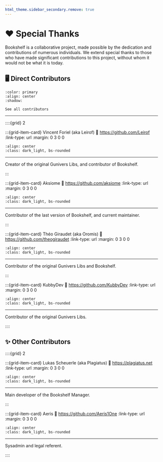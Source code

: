 ```yaml
---
html_theme.sidebar_secondary.remove: true
---
```


# ❤️ Special Thanks

Bookshelf is a collaborative project, made possible by the dedication and contributions of numerous individuals. We extend special thanks to those who have made significant contributions to this project, without whom it would not be what it is today.

## 🖥️ Direct Contributors

```{button-link} https://github.com/mcbookshelf/Bookshelf/graphs/contributors
:color: primary
:align: center
:shadow:

See all contributors
```

---

::::{grid} 2

:::{grid-item-card} Vincent Foriel (aka Leirof)
:link: https://github.com/Leirof
:link-type: url
:margin: 0 3 0 0

```{image} /_imgs/credits/leirof.png
:align: center
:class: dark_light, bs-rounded
```

---

Creator of the original Gunivers Libs, and contributor of Bookshelf.

:::

:::{grid-item-card} Aksiome
:link: https://github.com/aksiome
:link-type: url
:margin: 0 3 0 0

```{image} /_imgs/credits/aksiome.png
:align: center
:class: dark_light, bs-rounded
```

---

Contributor of the last version of Bookshelf, and current maintainer.

:::

:::{grid-item-card} Théo Giraudet (aka Oromis)
:link: https://github.com/theogiraudet
:link-type: url
:margin: 0 3 0 0

```{image} /_imgs/credits/theogiraudet.png
:align: center
:class: dark_light, bs-rounded
```

---

Contributor of the original Gunivers Libs and Bookshelf.

:::

:::{grid-item-card} KubbyDev
:link: https://github.com/KubbyDev
:link-type: url
:margin: 0 3 0 0

```{image} /_imgs/credits/kubbydev.png
:align: center
:class: dark_light, bs-rounded
```

---

Contributor of the original Gunivers Libs.

::::

## ✨ Other Contributors

::::{grid} 2

:::{grid-item-card} Lukas Scheuerle (aka Plagiatus)
:link: https://plagiatus.net
:link-type: url
:margin: 0 3 0 0

```{image} /_imgs/credits/plagiatus.png
:align: center
:class: dark_light, bs-rounded
```

---

Main developer of the Bookshelf Manager.

:::

:::{grid-item-card} Aeris
:link: https://github.com/Aeris1One
:link-type: url
:margin: 0 3 0 0

```{image} /_imgs/credits/aeris.jpg
:align: center
:class: dark_light, bs-rounded
```

---

Sysadmin and legal referent.

::::
